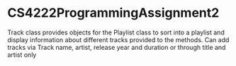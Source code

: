 # CS4222ProgrammingAssignment2
Track class provides objects for the Playlist class to sort into a playlist and display information about different tracks provided to the methods. Can add tracks via Track name, artist, release year and duration or through title and artist only
